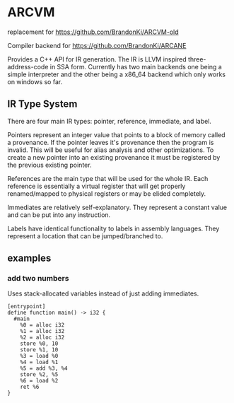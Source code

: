 # ARCVM

replacement for https://github.com/BrandonKi/ARCVM-old

Compiler backend for https://github.com/BrandonKi/ARCANE

Provides a C++ API for IR generation. The IR is LLVM inspired three-address-code in SSA form. Currently has two main backends one being a simple interpreter and the other being a x86_64 backend which only works on windows so far.

## IR Type System
There are four main IR types: pointer, reference, immediate, and label.

Pointers represent an integer value that points to a block of memory called a provenance. If the pointer leaves it's provenance then the program is invalid. This will be useful for alias analysis and other optimizations. To create a new pointer into an existing provenance it must be registered by the previous existing pointer.

References are the main type that will be used for the whole IR. Each reference is essentially a virtual register that will get properly renamed/mapped to physical registers or may be elided completely.

Immediates are relatively self-explanatory. They represent a constant value and can be put into any instruction.

Labels have identical functionality to labels in assembly languages. They represent a location that can be jumped/branched to.

## examples

### add two numbers
Uses stack-allocated variables instead of just adding immediates.
```
[entrypoint]
define function main() -> i32 {
  #main
    %0 = alloc i32
    %1 = alloc i32
    %2 = alloc i32
    store %0, 10
    store %1, 10
    %3 = load %0
    %4 = load %1
    %5 = add %3, %4
    store %2, %5
    %6 = load %2
    ret %6
}
```
